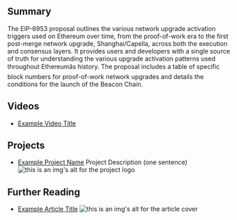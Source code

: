 ## Summary

The EIP-6953 proposal outlines the various network upgrade activation triggers used on Ethereum over time, from the proof-of-work era to the first post-merge network upgrade, Shanghai/Capella, across both the execution and consensus layers. It provides users and developers with a single source of truth for understanding the various upgrade activation patterns used throughout Ethereumâs history. The proposal includes a table of specific block numbers for proof-of-work network upgrades and details the conditions for the launch of the Beacon Chain.

## Videos

- [Example Video Title](https://www.youtube.com/watch?v=TDGq4aeevgY)

## Projects

- [Example Project Name](https://xxxx.xxx/xxxxx) Project Description (one sentence) ![this is an img's alt for the project logo](https://xxxx.xxx/project-logo.xxx)

## Further Reading

- [Example Article Title](https://xxxx.xxx/xxxxx) ![this is an img's alt for the article cover](https://xxxx.xxx/article-cover.xxx)

